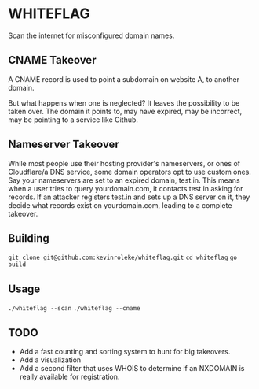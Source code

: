 # WHITEFLAG

Scan the internet for misconfigured domain names.

## CNAME Takeover

A CNAME record is used to point a subdomain on website A, to another domain. 

But what happens when one is neglected? It leaves the possibility to be taken over. 
The domain it points to, may have expired, may be incorrect, may be pointing to a service like Github. 

## Nameserver Takeover

While most people use their hosting provider's nameservers, or ones of Cloudflare/a DNS service, some domain operators opt to use custom ones. Say your nameservers are set to an expired domain, test.in. This means when a user tries to query yourdomain.com, it contacts test.in asking for records. If an attacker registers test.in and sets up a DNS server on it, they decide what records exist on yourdomain.com, leading to a complete takeover. 

## Building

`git clone git@github.com:kevinroleke/whiteflag.git`
`cd whiteflag`
`go build`

## Usage

`./whiteflag --scan`
`./whiteflag --cname`

## TODO

- Add a fast counting and sorting system to hunt for big takeovers.
- Add a visualization
- Add a second filter that uses WHOIS to determine if an NXDOMAIN is really available for registration. 

